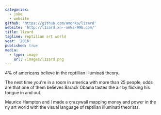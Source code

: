 ```yaml
---
categories:
  - joke
  - website
github: 'https://github.com/amonks/lizard'
website: 'http://l1zard.xn--onks-99b.com/'
title: l1zard
tagline: reptilian art world
year: '2016'
published: true
media:
  - type: image
    url: /images/l1zard.png
---
```

4% of americans believe in the reptillian illuminati theory.

The next time you're in a room in america with more than 25 people, odds are that one of them believes Barack Obama tastes the air by flicking his tongue in and out.

Maurice Hampton and I made a crazywall mapping money and power in the ny art world with the visual language of reptilian illuminati theorists. 